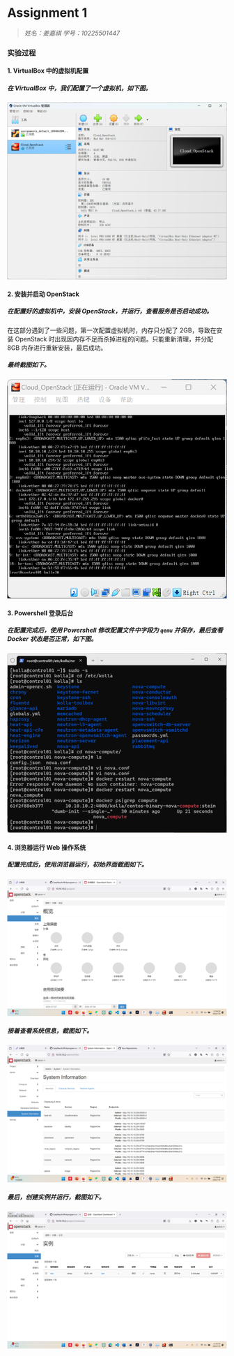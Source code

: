 # Assignment 1

> *姓名：姜嘉祺*
> *学号：10225501447*

### 实验过程

#### 1. VirtualBox 中的虚拟机配置

##### 在 VirtualBox 中，我们配置了一个虚拟机，如下图。

![Virtual Machine](images/virtualbox.png)

#### 2. 安装并启动 OpenStack

##### 在配置好的虚拟机中，安装 OpenStack，并运行，查看服务是否启动成功。

在这部分遇到了一些问题，第一次配置虚拟机时，内存只分配了 2GB，导致在安装 OpenStack 时出现因内存不足而杀掉进程的问题。只能重新清理，并分配 8GB 内存进行重新安装，最后成功。

##### 最终截图如下。

![VirtualBox Running OpenStack](images/Cloud_Openstack.png)

#### 3. Powershell 登录后台

##### 在配置完成后，使用 Powershell 修改配置文件中字段为 `qemu` 并保存，最后查看 Docker 状态是否正常，如下图。

![Checking Docker](images/check_docker.png)

#### 4. 浏览器运行 Web 操作系统

##### 配置完成后，使用浏览器运行，初始界面截图如下。

![Dashboard](images/openstack_dashboard.png)

##### 接着查看系统信息，截图如下。

![System Info](images/openstack_system_info.png)

##### 最后，创建实例并运行，截图如下。

![Instances](images/openstack_instances.png)